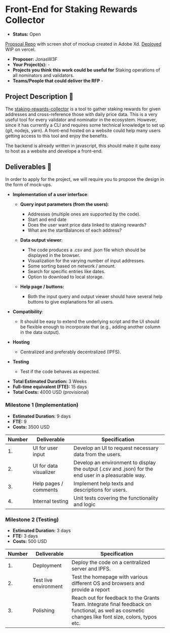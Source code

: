 # Front-End for Staking Rewards Collector

* **Status:** Open 

[Propsoal Repo](https://github.com/jackson-harris-iii/staking-rewards-viewer) with screen shot of mockup created in Adobe Xd. [Deployed](https://staking-rewards-viewer.vercel.app/) WIP on vercel.

* **Proposer:** JonasW3F
* **Your Project(s):** -
* **Projects you think this work could be useful for** Staking operations of all nominators and validators.
* **Teams/People that could deliver the RFP** -

## Project Description :page_facing_up: 

The [staking-rewards-collector](https://github.com/w3f/staking-rewards-collector) is a tool to gather staking rewards for given addresses and cross-reference those with daily price data. This is a very useful tool for every validator and nominator in the ecosystem. However, since it has currently a CLI and requires some technical knowledge to set up (git, nodejs, yarn). A front-end hosted on a website could help many users getting access to this tool and enjoy the benefits. 

The backend is already written in javascript, this should make it quite easy to host as a website and develope a front-end. 

## Deliverables :nut_and_bolt:

In order to apply for the project, we will require you to propose the design in the form of mock-ups.

- **Implementation of a user interface**:
  - **Query input parameters (from the users)**:
    - Addresses (multiple ones are supported by the code).
    - Start and end date 
    - Does the user want price data linked to staking rewards?
    - What are the startBalances of each address?

  - **Data output viewer**:
    - The code produces a .csv and .json file which should be displayed in the browser.
    - Visualization for the varying number of input addresses.
    - Some sorting based on network / amount.
    - Search for specific entries like dates.
    - Option to download to local storage.
  - **Help page / buttons:**
    - Both the input query and output viewer should have several help buttons to give explanations for all users. 

- **Compatibility**:
  - It should be easy to extend the underlying script and the UI should be flexible enough to incorporate that (e.g., adding another column in the data output).
- **Hosting**
    - Centralized and preferably decentralized (IPFS).
- **Testing**
    - Test if the code behaves as expected.

* **Total Estimated Duration:** 3 Weeks
* **Full-time equivalent (FTE):**  15 days
* **Total Costs:** 4000 USD (provisional)

### Milestone 1 (Implementation)

* **Estimated Duration:** 9 days
* **FTE:**  9
* **Costs:** 3500 USD


| Number | Deliverable | Specification | 
| ------------- | ------------- | ------------- |
| 1. | UI for user input | Develop an UI to request necessary data from the users. |  
| 2.  | UI for data visualizer  | Develop an environment to display the output (.csv and .json) for the end user in a pleasurable way. | 
| 3.  | Help pages / comments  | Implement help texts and descriptions for users. | 
| 4.  | Internal testing  | Unit tests covering the functionality and logic | 


### Milestone 2 (Testing)

* **Estimated Duration:** 3 days
* **FTE:**  3 days
* **Costs:** 500 USD


| Number | Deliverable | Specification | 
| ------------- | ------------- | ------------- |
| 1. | Deployment | Deploy the code on a centralized server and IPFS. |  
| 2. | Test live environment | Test the homepage with various different OS and browsers and provide a report | 
| 3. | Polishing | Reach out for feedback to the Grants Team. Integrate final feedback on functional, as well as cosmetic changes like font size, colors, typos etc. | 


